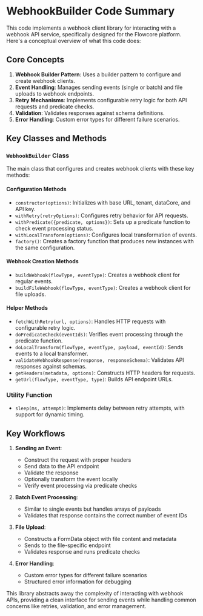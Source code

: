 # WebhookBuilder Code Summary

This code implements a webhook client library for interacting with a webhook API service, specifically designed for the
Flowcore platform. Here's a conceptual overview of what this code does:

## Core Concepts

1. **Webhook Builder Pattern**: Uses a builder pattern to configure and create webhook clients.
2. **Event Handling**: Manages sending events (single or batch) and file uploads to webhook endpoints.
3. **Retry Mechanisms**: Implements configurable retry logic for both API requests and predicate checks.
4. **Validation**: Validates responses against schema definitions.
5. **Error Handling**: Custom error types for different failure scenarios.

## Key Classes and Methods

### `WebhookBuilder` Class

The main class that configures and creates webhook clients with these key methods:

#### Configuration Methods

- `constructor(options)`: Initializes with base URL, tenant, dataCore, and API key.
- `withRetry(retryOptions)`: Configures retry behavior for API requests.
- `withPredicate({predicate, options})`: Sets up a predicate function to check event processing status.
- `withLocalTransform(options)`: Configures local transformation of events.
- `factory()`: Creates a factory function that produces new instances with the same configuration.

#### Webhook Creation Methods

- `buildWebhook(flowType, eventType)`: Creates a webhook client for regular events.
- `buildFileWebhook(flowType, eventType)`: Creates a webhook client for file uploads.

#### Helper Methods

- `fetchWithRetry(url, options)`: Handles HTTP requests with configurable retry logic.
- `doPredicateCheck(eventIds)`: Verifies event processing through the predicate function.
- `doLocalTransform(flowType, eventType, payload, eventId)`: Sends events to a local transformer.
- `validateWebhookResponse(response, responseSchema)`: Validates API responses against schemas.
- `getHeaders(metadata, options)`: Constructs HTTP headers for requests.
- `getUrl(flowType, eventType, type)`: Builds API endpoint URLs.

### Utility Function

- `sleep(ms, attempt)`: Implements delay between retry attempts, with support for dynamic timing.

## Key Workflows

1. **Sending an Event**:
   - Construct the request with proper headers
   - Send data to the API endpoint
   - Validate the response
   - Optionally transform the event locally
   - Verify event processing via predicate checks

2. **Batch Event Processing**:
   - Similar to single events but handles arrays of payloads
   - Validates that response contains the correct number of event IDs

3. **File Upload**:
   - Constructs a FormData object with file content and metadata
   - Sends to the file-specific endpoint
   - Validates response and runs predicate checks

4. **Error Handling**:
   - Custom error types for different failure scenarios
   - Structured error information for debugging

This library abstracts away the complexity of interacting with webhook APIs, providing a clean interface for sending
events while handling common concerns like retries, validation, and error management.
